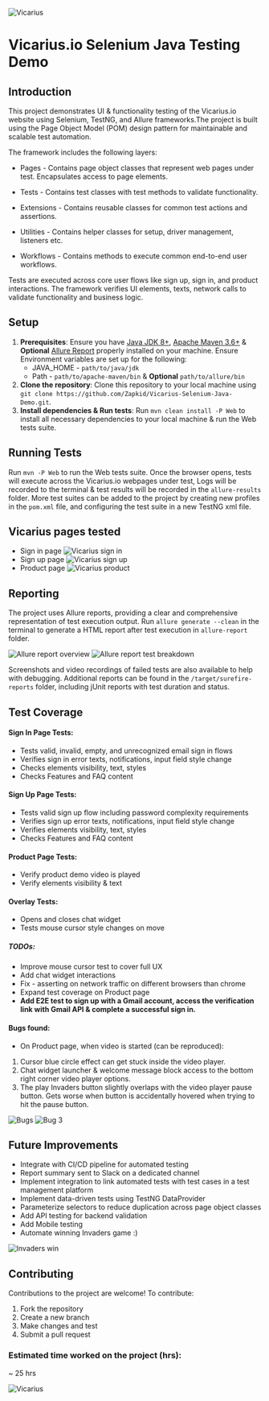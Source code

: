 
![Vicarius](assets/Vicarius%20Banner.png "Vicarius banner")

# Vicarius.io Selenium Java Testing Demo

## Introduction
This project demonstrates UI & functionality testing of the Vicarius.io website using Selenium, TestNG, and Allure frameworks.The project is built using the Page Object Model (POM) design pattern for maintainable and scalable test automation.

The framework includes the following layers:

* Pages - Contains page object classes that represent web pages under test. Encapsulates access to page elements.

* Tests - Contains test classes with test methods to validate functionality.

* Extensions - Contains reusable classes for common test actions and assertions.

* Utilities - Contains helper classes for setup, driver management, listeners etc.

* Workflows - Contains methods to execute common end-to-end user workflows.

Tests are executed across core user flows like sign up, sign in, and product interactions. The framework verifies UI elements, texts, network calls to validate functionality and business logic.

## Setup
1. **Prerequisites**: Ensure you have [Java JDK 8+](https://www.oracle.com/il-en/java/technologies/downloads/#jdk21-windows), [Apache Maven 3.6+](https://maven.apache.org/download.cgi) & **Optional** [Allure Report](https://github.com/allure-framework/allure2/releases) properly installed on your machine. Ensure Environment variables are set up for the following:
    * JAVA_HOME - `path/to/java/jdk`
    * Path - `path/to/apache-maven/bin` & **Optional** `path/to/allure/bin`
2. **Clone the repository**: Clone this repository to your local machine using `git clone https://github.com/Zapkid/Vicarius-Selenium-Java-Demo.git`.
3. **Install dependencies & Run tests**: Run `mvn clean install -P Web` to install all necessary dependencies to your local machine & run the Web tests suite.

## Running Tests
Run `mvn -P Web` to run the Web tests suite.
Once the browser opens, tests will execute across the Vicarius.io webpages under test, Logs will be recorded to the terminal & test results will be recorded in the `allure-results` folder.
More test suites can be added to the project by creating new profiles in the `pom.xml` file, and configuring the test suite in a new TestNG xml file.

## Vicarius pages tested

* Sign in page ![Vicarius sign in](assets/Vicarius%20sign%20in.png "Vicarius Sign In page")
* Sign up page ![Vicarius sign up](assets/Vicarius%20sign%20up.png "Vicarius Sign Up page")
* Product page ![Vicarius product](assets/Vicarius%20product.png "Vicarius Product")

## Reporting
The project uses Allure reports, providing a clear and comprehensive representation of test execution output. 
Run `allure generate --clean` in the terminal to generate a HTML report after test execution in `allure-report` folder.

![Allure report overview](assets/Allure%20report%20overview.png "Vicarius tests overview")
![Allure report test breakdown](assets/Allure%20report%20valid%20sign%20in.png "Vicarius Valid Sign in test breakdown")

Screenshots and video recordings of failed tests are also available to help with debugging. Additional reports can be found in the `/target/surefire-reports` folder, including jUnit reports with test duration and status.

## Test Coverage
#### Sign In Page Tests:
* Tests valid, invalid, empty, and unrecognized email sign in flows
* Verifies sign in error texts, notifications, input field style change
* Checks elements visibility, text, styles
* Checks Features and FAQ content
  
#### Sign Up Page Tests:
* Tests valid sign up flow including password complexity requirements
* Verifies sign up error texts, notifications, input field style change
* Verifies elements visibility, text, styles
* Checks Features and FAQ content

#### Product Page Tests:
* Verify product demo video is played
* Verify elements visibility & text

#### Overlay Tests:
* Opens and closes chat widget
* Tests mouse cursor style changes on move

##### TODOs:
* Improve mouse cursor test to cover full UX
* Add chat widget interactions
* Fix - asserting on network traffic on different browsers than chrome
* Expand test coverage on Product page
* **Add E2E test to sign up with a Gmail account, access the verification link with Gmail API & complete a successful sign in.**
  
#### Bugs found:
* On Product page, when video is started (can be reproduced):
1. Cursor blue circle effect can get stuck inside the video player.
2. Chat widget launcher & welcome message block access to the bottom right corner video player options.
3. The play Invaders button slightly overlaps with the video player pause button. Gets worse when button is accidentally hovered when trying to hit the pause button.

![Bugs](assets/Bugs%201%202%203.png "Vicarius Product page bugs 1, 2 & 3")
![Bug 3](assets/Bug%203.png "Vicarius Product page bug 3")

## Future Improvements
* Integrate with CI/CD pipeline for automated testing
* Report summary sent to Slack on a dedicated channel
* Implement integration to link automated tests with test cases in a test management platform
* Implement data-driven tests using TestNG DataProvider
* Parameterize selectors to reduce duplication across page object classes
* Add API testing for backend validation
* Add Mobile testing
* Automate winning Invaders game :)

![Invaders win](assets/Invaders%20win.png "Vicarius Invaders win")


## Contributing

Contributions to the project are welcome! To contribute:

1. Fork the repository
2. Create a new branch
3. Make changes and test
4. Submit a pull request

### Estimated time worked on the project (hrs):
~ 25 hrs

![Vicarius](assets/Vicarius%20logo.png "Vicarius Logo")
